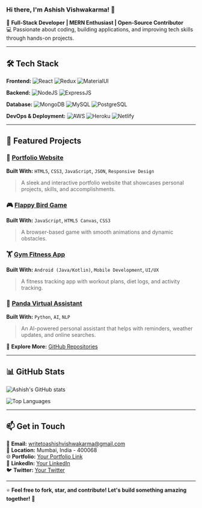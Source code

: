 ### Hi there, I'm Ashish Vishwakarma! 👋

🚀 **Full-Stack Developer | MERN Enthusiast | Open-Source Contributor**  
💻 Passionate about coding, building applications, and improving tech skills through hands-on projects.

---

## 🛠 Tech Stack

**Frontend:** ![React](https://img.shields.io/badge/ReactJS-61DAFB?style=for-the-badge&logo=react&logoColor=black) ![Redux](https://img.shields.io/badge/Redux-764ABC?style=for-the-badge&logo=redux&logoColor=white) ![MaterialUI](https://img.shields.io/badge/MaterialUI-007FFF?style=for-the-badge&logo=mui&logoColor=white)

**Backend:** ![NodeJS](https://img.shields.io/badge/NodeJS-339933?style=for-the-badge&logo=node.js&logoColor=white) ![ExpressJS](https://img.shields.io/badge/ExpressJS-000000?style=for-the-badge&logo=express&logoColor=white)

**Database:** ![MongoDB](https://img.shields.io/badge/MongoDB-4EA94B?style=for-the-badge&logo=mongodb&logoColor=white) ![MySQL](https://img.shields.io/badge/MySQL-4479A1?style=for-the-badge&logo=mysql&logoColor=white) ![PostgreSQL](https://img.shields.io/badge/PostgreSQL-336791?style=for-the-badge&logo=postgresql&logoColor=white)

**DevOps & Deployment:** ![AWS](https://img.shields.io/badge/AWS-232F3E?style=for-the-badge&logo=amazon-aws&logoColor=white) ![Heroku](https://img.shields.io/badge/Heroku-430098?style=for-the-badge&logo=heroku&logoColor=white) ![Netlify](https://img.shields.io/badge/Netlify-00C7B7?style=for-the-badge&logo=netlify&logoColor=white)

---

## 📌 Featured Projects

### 🚀 [Portfolio Website](#)
**Built With:** `HTML5`, `CSS3`, `JavaScript`, `JSON`, `Responsive Design`
> A sleek and interactive portfolio website that showcases personal projects, skills, and accomplishments.

### 🎮 [Flappy Bird Game](#)
**Built With:** `JavaScript`, `HTML5 Canvas`, `CSS3`
> A browser-based game with smooth animations and dynamic obstacles.

### 🏋️ [Gym Fitness App](#)
**Built With:** `Android (Java/Kotlin)`, `Mobile Development`, `UI/UX`
> A fitness tracking app with workout plans, diet logs, and activity tracking.

### 🤖 [Panda Virtual Assistant](#)
**Built With:** `Python`, `AI`, `NLP`
> An AI-powered personal assistant that helps with reminders, weather updates, and online searches.

🔗 **Explore More:** [GitHub Repositories](#)

---

## 📊 GitHub Stats

![Ashish's GitHub stats](https://github-readme-stats.vercel.app/api?username=ashishvishwakarma&show_icons=true&theme=radical)

![Top Languages](https://github-readme-stats.vercel.app/api/top-langs/?username=ashishvishwakarma&layout=compact&theme=radical)

---

## 📫 Get in Touch

📩 **Email:** writetoashishvishwakarma@gmail.com  
📍 **Location:** Mumbai, India - 400068  
🌐 **Portfolio:** [Your Portfolio Link](#)  
💼 **LinkedIn:** [Your LinkedIn](#)  
🐦 **Twitter:** [Your Twitter](#)

---

⭐ **Feel free to fork, star, and contribute! Let's build something amazing together!** 🚀
